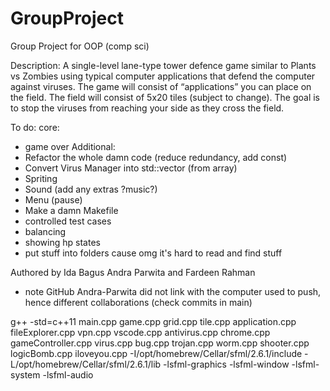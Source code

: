 # GroupProject
Group Project for OOP (comp sci)

Description:
A single-level lane-type tower defence game similar to Plants vs Zombies using typical computer applications that defend the computer against viruses. The game will consist of “applications” you can place on the field. The field will consist of  5x20 tiles (subject to change). The goal is to stop the viruses from reaching your side as they cross the field. 

To do:
core:
- game over 
Additional:
- Refactor the whole damn code (reduce redundancy, add const)
- Convert Virus Manager into std::vector (from array)
- Spriting 
- Sound (add any extras ?music?)
- Menu (pause)
- Make a damn Makefile
- controlled test cases
- balancing
- showing hp states
- put stuff into folders cause omg it's hard to read and find stuff

Authored by Ida Bagus Andra Parwita and Fardeen Rahman
 - note GitHub Andra-Parwita did not link with the computer used to push, hence different collaborations (check commits in main)

g++ -std=c++11 main.cpp game.cpp grid.cpp tile.cpp application.cpp fileExplorer.cpp vpn.cpp vscode.cpp antivirus.cpp chrome.cpp gameController.cpp  virus.cpp bug.cpp trojan.cpp worm.cpp shooter.cpp logicBomb.cpp iloveyou.cpp -I/opt/homebrew/Cellar/sfml/2.6.1/include -L/opt/homebrew/Cellar/sfml/2.6.1/lib -lsfml-graphics -lsfml-window -lsfml-system -lsfml-audio
